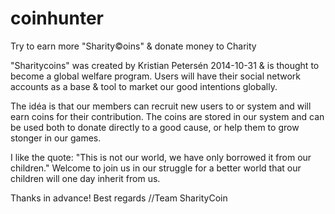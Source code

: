 coinhunter
==========

Try to earn more "Sharity©oins" &amp; donate money to Charity

"Sharitycoins" was created by Kristian Petersén 2014-10-31 & is thought to become a global welfare program.
Users will have their social network accounts as a base & tool to market our good intentions globally.

The idéa is that our members can recruit new users to or system and will earn coins for their contribution.
The coins are stored in our system and can be used both to donate directly to a good cause, or help them
to grow stonger in our games.

I like the quote: "This is not our world, we have only borrowed it from our children."
Welcome to join us in our struggle for a better world that our children will one day inherit from us. 

Thanks in advance!
Best regards
//Team SharityCoin
